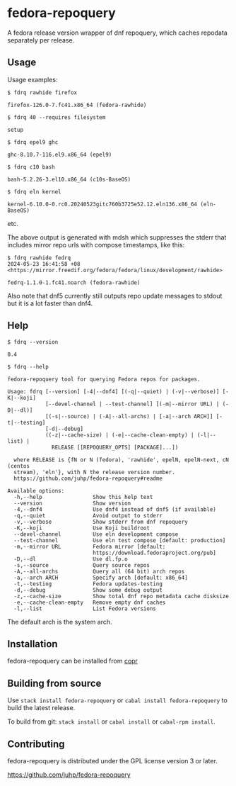 # fedora-repoquery

A fedora release version wrapper of dnf repoquery,
which caches repodata separately per release.

## Usage
Usage examples:

`$ fdrq rawhide firefox`

```
firefox-126.0-7.fc41.x86_64 (fedora-rawhide)
```

`$ fdrq 40 --requires filesystem`

```
setup
```

`$ fdrq epel9 ghc`

```
ghc-8.10.7-116.el9.x86_64 (epel9)
```

`$ fdrq c10 bash`

```
bash-5.2.26-3.el10.x86_64 (c10s-BaseOS)
```

`$ fdrq eln kernel`

```
kernel-6.10.0-0.rc0.20240523gitc760b3725e52.12.eln136.x86_64 (eln-BaseOS)
```

etc.

The above output is generated with mdsh which suppresses the stderr
that includes mirror repo urls with compose timestamps, like this:
```
$ fdrq rawhide fedrq
2024-05-23 16:41:58 +08 <https://mirror.freedif.org/fedora/fedora/linux/development/rawhide>

fedrq-1.1.0-1.fc41.noarch (fedora-rawhide)
```

Also note that dnf5 currently still outputs repo update messages to stdout
but it is a lot faster than dnf4.

## Help
`$ fdrq --version`

```
0.4
```
`$ fdrq --help`

```
fedora-repoquery tool for querying Fedora repos for packages.

Usage: fdrq [--version] [-4|--dnf4] [(-q|--quiet) | (-v|--verbose)] [-K|--koji] 
            [--devel-channel | --test-channel] [(-m|--mirror URL) | (-D|--dl)] 
            [(-s|--source) | (-A|--all-archs) | [-a|--arch ARCH]] [-t|--testing]
            [-d|--debug] 
            ((-z|--cache-size) | (-e|--cache-clean-empty) | (-l|--list) | 
              RELEASE [[REPOQUERY_OPTS] [PACKAGE]...])

  where RELEASE is {fN or N (fedora), 'rawhide', epelN, epelN-next, cN (centos
  stream), 'eln'}, with N the release version number.
  https://github.com/juhp/fedora-repoquery#readme

Available options:
  -h,--help                Show this help text
  --version                Show version
  -4,--dnf4                Use dnf4 instead of dnf5 (if available)
  -q,--quiet               Avoid output to stderr
  -v,--verbose             Show stderr from dnf repoquery
  -K,--koji                Use Koji buildroot
  --devel-channel          Use eln development compose
  --test-channel           Use eln test compose [default: production]
  -m,--mirror URL          Fedora mirror [default:
                           https://download.fedoraproject.org/pub]
  -D,--dl                  Use dl.fp.o
  -s,--source              Query source repos
  -A,--all-archs           Query all (64 bit) arch repos
  -a,--arch ARCH           Specify arch [default: x86_64]
  -t,--testing             Fedora updates-testing
  -d,--debug               Show some debug output
  -z,--cache-size          Show total dnf repo metadata cache disksize
  -e,--cache-clean-empty   Remove empty dnf caches
  -l,--list                List Fedora versions
```
The default arch is the system arch.

## Installation
fedora-repoquery can be installed from
[copr](https://copr.fedorainfracloud.org/coprs/petersen/fedora-repoquery/)

## Building from source
Use `stack install fedora-repoquery` or `cabal install fedora-repoquery`
to build the latest release.

To build from git: `stack install` or `cabal install` or `cabal-rpm install`.

## Contributing
fedora-repoquery is distributed under the GPL license version 3 or later.

<https://github.com/juhp/fedora-repoquery>
